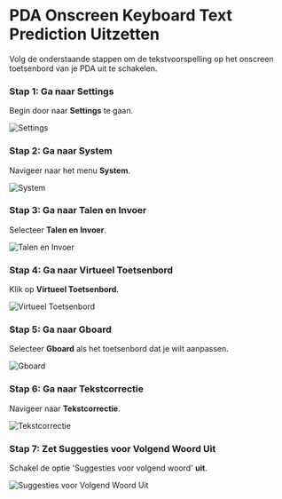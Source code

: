 # **PDA Onscreen Keyboard Text Prediction Uitzetten**

Volg de onderstaande stappen om de tekstvoorspelling op het onscreen toetsenbord van je PDA uit te schakelen.

### **Stap 1: Ga naar Settings**
Begin door naar **Settings** te gaan.

![Settings](https://github.com/user-attachments/assets/1febda26-db3d-4f62-a0a0-6e81fbdebe31)

### **Stap 2: Ga naar System**
Navigeer naar het menu **System**.

![System](https://github.com/user-attachments/assets/98fd6a03-846d-4651-a74d-b1694152cf12)

### **Stap 3: Ga naar Talen en Invoer**
Selecteer **Talen en Invoer**.

![Talen en Invoer](https://github.com/user-attachments/assets/fc70e0c1-4e52-42e6-b5f3-c7424552cb18)

### **Stap 4: Ga naar Virtueel Toetsenbord**
Klik op **Virtueel Toetsenbord**.

![Virtueel Toetsenbord](https://github.com/user-attachments/assets/86d94f23-8328-443f-8528-003825275676)

### **Stap 5: Ga naar Gboard**
Selecteer **Gboard** als het toetsenbord dat je wilt aanpassen.

![Gboard](https://github.com/user-attachments/assets/01c1fcdf-c20e-4336-8cfb-4637d401b230)

### **Stap 6: Ga naar Tekstcorrectie**
Navigeer naar **Tekstcorrectie**.

![Tekstcorrectie](https://github.com/user-attachments/assets/3334ab57-85eb-4cb0-b6aa-792bad87180d)

### **Stap 7: Zet Suggesties voor Volgend Woord Uit**
Schakel de optie 'Suggesties voor volgend woord' **uit**.

![Suggesties voor Volgend Woord Uit](https://github.com/user-attachments/assets/c829cded-bc0b-4156-929d-621d72cfdc2d)

